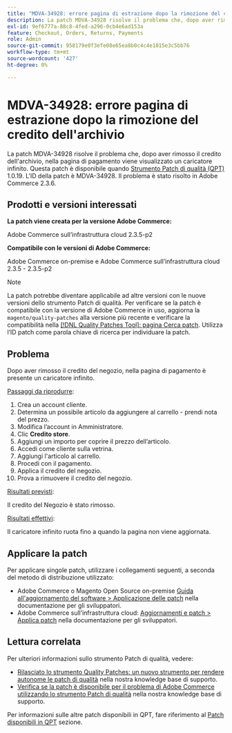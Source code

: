 ```yaml
---
title: "MDVA-34928: errore pagina di estrazione dopo la rimozione del credito dell'archivio"
description: La patch MDVA-34928 risolve il problema che, dopo aver rimosso il credito dell'archivio, nella pagina di pagamento viene visualizzato un caricatore infinito. Questa patch è disponibile quando è installato [Quality Patches Tool (QPT)](/help/announcements/adobe-commerce-announcements/magento-quality-patches-released-new-tool-to-self-serve-quality-patches.md) 1.0.19. L'ID della patch è MDVA-34928. Il problema è stato risolto in Adobe Commerce 2.3.6.
exl-id: 9ef6777a-88c8-4fed-a296-0cb4e6ad153a
feature: Checkout, Orders, Returns, Payments
role: Admin
source-git-commit: 958179e0f3efe08e65ea8b0c4c4e1015e3c5bb76
workflow-type: tm+mt
source-wordcount: '427'
ht-degree: 0%

---
```


# MDVA-34928: errore pagina di estrazione dopo la rimozione del credito dell&#39;archivio

La patch MDVA-34928 risolve il problema che, dopo aver rimosso il credito dell&#39;archivio, nella pagina di pagamento viene visualizzato un caricatore infinito. Questa patch è disponibile quando [Strumento Patch di qualità (QPT)](/help/announcements/adobe-commerce-announcements/magento-quality-patches-released-new-tool-to-self-serve-quality-patches.md) 1.0.19. L&#39;ID della patch è MDVA-34928. Il problema è stato risolto in Adobe Commerce 2.3.6.

## Prodotti e versioni interessati

**La patch viene creata per la versione Adobe Commerce:**

Adobe Commerce sull’infrastruttura cloud 2.3.5-p2

**Compatibile con le versioni di Adobe Commerce:**

Adobe Commerce on-premise e Adobe Commerce sull’infrastruttura cloud 2.3.5 - 2.3.5-p2

>[!NOTE]
>
>La patch potrebbe diventare applicabile ad altre versioni con le nuove versioni dello strumento Patch di qualità. Per verificare se la patch è compatibile con la versione di Adobe Commerce in uso, aggiorna la `magento/quality-patches` alla versione più recente e verificare la compatibilità nella [[!DNL Quality Patches Tool]: pagina Cerca patch](https://devdocs.magento.com/quality-patches/tool.html#patch-grid). Utilizza l’ID patch come parola chiave di ricerca per individuare la patch.

## Problema

Dopo aver rimosso il credito del negozio, nella pagina di pagamento è presente un caricatore infinito.

<u>Passaggi da riprodurre</u>:

1. Crea un account cliente.
1. Determina un possibile articolo da aggiungere al carrello - prendi nota del prezzo.
1. Modifica l’account in Amministratore.
1. Clic **Credito store**.
1. Aggiungi un importo per coprire il prezzo dell’articolo.
1. Accedi come cliente sulla vetrina.
1. Aggiungi l&#39;articolo al carrello.
1. Procedi con il pagamento.
1. Applica il credito del negozio.
1. Prova a rimuovere il credito del negozio.

<u>Risultati previsti</u>:

Il credito del Negozio è stato rimosso.

<u>Risultati effettivi</u>:

Il caricatore infinito ruota fino a quando la pagina non viene aggiornata.

## Applicare la patch

Per applicare singole patch, utilizzare i collegamenti seguenti, a seconda del metodo di distribuzione utilizzato:

* Adobe Commerce o Magento Open Source on-premise [Guida all&#39;aggiornamento del software > Applicazione delle patch](https://devdocs.magento.com/guides/v2.4/comp-mgr/patching/mqp.html) nella documentazione per gli sviluppatori.
* Adobe Commerce sull’infrastruttura cloud: [Aggiornamenti e patch > Applica patch](https://devdocs.magento.com/cloud/project/project-patch.html) nella documentazione per gli sviluppatori.

## Lettura correlata

Per ulteriori informazioni sullo strumento Patch di qualità, vedere:

* [Rilasciato lo strumento Quality Patches: un nuovo strumento per rendere autonome le patch di qualità](/help/announcements/adobe-commerce-announcements/magento-quality-patches-released-new-tool-to-self-serve-quality-patches.md) nella nostra knowledge base di supporto.
* [Verifica se la patch è disponibile per il problema di Adobe Commerce utilizzando lo strumento Patch di qualità](/help/support-tools/patches-available-in-qpt-tool/check-patch-for-magento-issue-with-magento-quality-patches.md) nella nostra knowledge base di supporto.

Per informazioni sulle altre patch disponibili in QPT, fare riferimento al [Patch disponibili in QPT](https://support.magento.com/hc/en-us/sections/360010506631-Patches-available-in-QPT-tool-) sezione.
